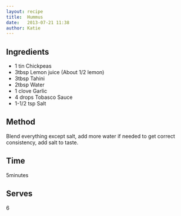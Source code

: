 ```yaml
---
layout: recipe
title:  Hummus
date:   2013-07-21 11:38
author: Katie
---
```


## Ingredients
- 1 tin Chickpeas
- 3tbsp Lemon juice (About 1/2 lemon)
- 3tbsp Tahini
- 2tbsp Water
- 1 clove Garlic
- 4 drops Tobasco Sauce
- 1-1/2 tsp Salt

## Method
Blend everything except salt, add more water if needed to get correct consistency, add salt to taste.

## Time
5minutes

## Serves
6
